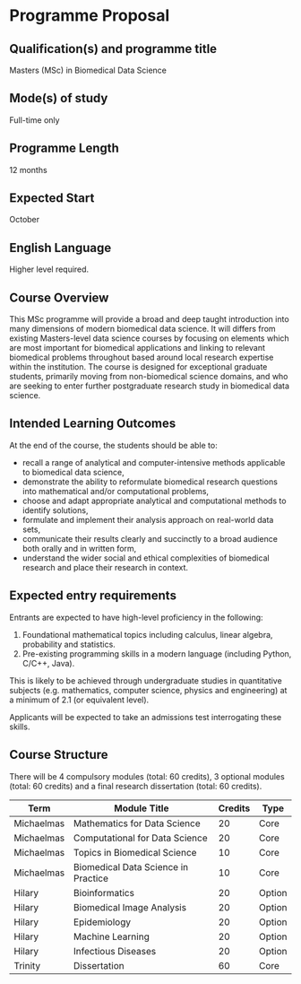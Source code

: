 # Programme Proposal

## Qualification(s) and programme title

Masters (MSc) in Biomedical Data Science

## Mode(s) of study

Full-time only 

## Programme Length

12 months

## Expected Start 

October

## English Language

Higher level required.

## Course Overview

This MSc programme will provide a broad and deep taught introduction into many dimensions of modern biomedical data science. It will differs from existing Masters-level data science courses by focusing on elements which are most important for biomedical applications and linking to relevant biomedical problems throughout based around local research expertise within the institution. The course is designed for exceptional graduate students, primarily moving from non-biomedical science domains, and who are seeking to enter further postgraduate research study in biomedical data science.

## Intended Learning Outcomes

At the end of the course, the students should be able to:

- recall a range of analytical and computer-intensive methods applicable to biomedical data science,
- demonstrate the ability to reformulate biomedical research questions into mathematical and/or computational problems,
- choose and adapt appropriate analytical and computational methods to identify solutions,
- formulate and implement their analysis approach on real-world data sets,
- communicate their results clearly and succinctly to a broad audience both orally and in written form,
- understand the wider social and ethical complexities of biomedical research and place their research in context.

## Expected entry requirements

Entrants are expected to have high-level proficiency in the following:

1. Foundational mathematical topics including calculus, linear algebra, probability and statistics.
2. Pre-existing programming skills in a modern language (including Python, C/C++, Java).

This is likely to be achieved through undergraduate studies in quantitative subjects (e.g. mathematics, computer science, physics and engineering) at a minimum of 2.1 (or equivalent level). 

Applicants will be expected to take an admissions test interrogating these skills.

## Course Structure

There will be 4 compulsory modules (total: 60 credits), 3 optional modules (total: 60 credits) and a final research dissertation (total: 60 credits).

| Term | Module Title | Credits | Type |
|------|--------------|---------|------|
| Michaelmas | Mathematics for Data Science | 20 | Core |
| Michaelmas | Computational for Data Science | 20 | Core |
| Michaelmas | Topics in Biomedical Science | 10 | Core |
| Michaelmas | Biomedical Data Science in Practice | 10 | Core |
| Hilary | Bioinformatics | 20 | Option |
| Hilary | Biomedical Image Analysis | 20 | Option |
| Hilary | Epidemiology | 20 | Option |
| Hilary | Machine Learning | 20 | Option |
| Hilary | Infectious Diseases | 20 | Option |
| Trinity | Dissertation | 60 | Core | 
